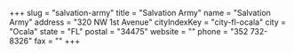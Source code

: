 +++
slug = "salvation-army"
title = "Salvation Army"
name = "Salvation Army"
address = "320 NW 1st Avenue"
cityIndexKey = "city-fl-ocala"
city = "Ocala"
state = "FL"
postal = "34475"
website = ""
phone = "352 732-8326"
fax = ""
+++
